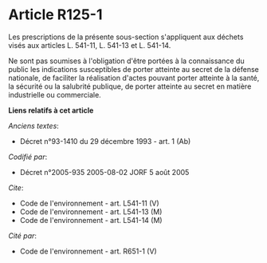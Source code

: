 # Article R125-1

Les prescriptions de la présente sous-section s'appliquent aux déchets visés aux articles L. 541-11, L. 541-13 et L. 541-14.

Ne sont pas soumises à l'obligation d'être portées à la connaissance du public les indications susceptibles de porter
atteinte au secret de la défense nationale, de faciliter la réalisation d'actes pouvant porter atteinte à la santé, la
sécurité ou la salubrité publique, de porter atteinte au secret en matière industrielle ou commerciale.

**Liens relatifs à cet article**

_Anciens textes_:

  - Décret n°93-1410 du 29 décembre 1993 - art. 1 (Ab)

_Codifié par_:

  - Décret n°2005-935 2005-08-02 JORF 5 août 2005

_Cite_:

  - Code de l'environnement - art. L541-11 (V)
  - Code de l'environnement - art. L541-13 (M)
  - Code de l'environnement - art. L541-14 (M)

_Cité par_:

  - Code de l'environnement - art. R651-1 (V)
